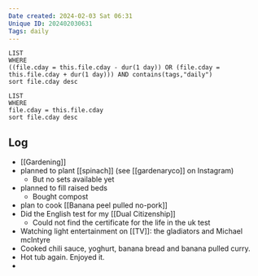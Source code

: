 ```yaml
---
Date created: 2024-02-03 Sat 06:31
Unique ID: 202402030631
Tags: daily
---
```

``` dataview
LIST
WHERE 
((file.cday = this.file.cday - dur(1 day)) OR (file.cday = this.file.cday + dur(1 day))) AND contains(tags,"daily")
sort file.cday desc
```
``` dataview
LIST
WHERE 
file.cday = this.file.cday
sort file.cday desc
```
## Log
- [[Gardening]]
- planned to plant [[spinach]] (see [[gardenaryco]] on Instagram)
	- But no sets available yet
- planned to  fill raised beds
	-  Bought compost
- plan to cook [[Banana peel pulled no-pork]]
- Did the English test for my [[Dual Citizenship]]
	- Could not find the certificate for the life in the uk test
- Watching light entertainment on [[TV]]: the gladiators and Michael mcIntyre
- Cooked chili sauce, yoghurt, banana bread and banana pulled curry. 
- Hot tub again. Enjoyed it. 
- 
